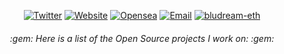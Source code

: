 <p align="center">
<a href="https://twitter.com/bludream_eth"><img alt="Twitter" src="https://img.shields.io/badge/Twitter-bludream.eth-blue?style=flat-square&logo=Twitter"></a>
<a href="https://bludream.xyz/"><img alt="Website" src="https://img.shields.io/badge/Website-www.bludream.xyz-forestgreen?style=flat-square&logo=googlechrome"></a>
<a href="https://opensea.io/BluDream"><img alt="Opensea" src="https://img.shields.io/badge/Opensea-bludream.eth-blue?style=flat-square&logo=opensea"></a>
<a href="mailto:bludream.eth@gmail.com"><img alt="Email" src="https://img.shields.io/badge/Email-bludream.eth@gmail.com-forestgreen?style=flat-square&logo=gmail"></a>
<a href="https://github.com/bludream-eth"><img alt="bludream-eth" src="https://komarev.com/ghpvc/?username=bludream-eth&color=blue&style=flat-square"></a>
</p>

<h6 align="center"> :gem: Here is a list of the Open Source projects I work on: :gem: </h6>
